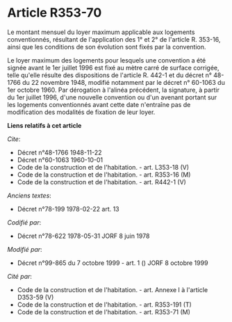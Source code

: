 # Article R353-70

Le montant mensuel du loyer maximum applicable aux logements conventionnés, résultant de l'application des 1° et 2° de
l'article R. 353-16, ainsi que les conditions de son évolution sont fixés par la convention.

Le loyer maximum des logements pour lesquels une convention a été signée avant le 1er juillet 1996 est fixé au mètre carré de
surface corrigée, telle qu'elle résulte des dispositions de l'article R. 442-1 et du décret n° 48-1766 du 22 novembre 1948,
modifié notamment par le décret n° 60-1063 du 1er octobre 1960. Par dérogation à l'alinéa précédent, la signature, à partir
du 1er juillet 1996, d'une nouvelle convention ou d'un avenant portant sur les logements conventionnés avant cette date
n'entraîne pas de modification des modalités de fixation de leur loyer.

**Liens relatifs à cet article**

_Cite_:

  - Décret n°48-1766 1948-11-22
  - Décret n°60-1063 1960-10-01
  - Code de la construction et de l'habitation. - art. L353-18 (V)
  - Code de la construction et de l'habitation. - art. R353-16 (M)
  - Code de la construction et de l'habitation. - art. R442-1 (V)

_Anciens textes_:

  - Décret n°78-199 1978-02-22 art. 13

_Codifié par_:

  - Décret n°78-622 1978-05-31 JORF 8 juin 1978

_Modifié par_:

  - Décret n°99-865 du 7 octobre 1999 - art. 1 () JORF 8 octobre 1999

_Cité par_:

  - Code de la construction et de l'habitation. - art. Annexe I à l'article D353-59 (V)
  - Code de la construction et de l'habitation. - art. R353-191 (T)
  - Code de la construction et de l'habitation. - art. R353-71 (M)
